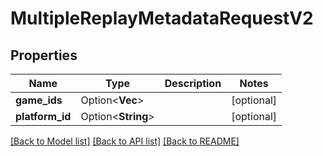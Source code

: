 # MultipleReplayMetadataRequestV2

## Properties

Name | Type | Description | Notes
------------ | ------------- | ------------- | -------------
**game_ids** | Option<**Vec<i64>**> |  | [optional]
**platform_id** | Option<**String**> |  | [optional]

[[Back to Model list]](../README.md#documentation-for-models) [[Back to API list]](../README.md#documentation-for-api-endpoints) [[Back to README]](../README.md)


